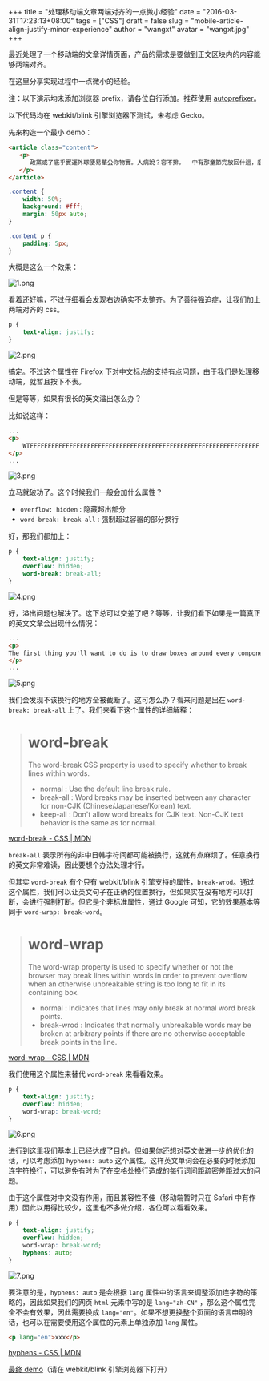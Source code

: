 +++
title = "处理移动端文章两端对齐的一点微小经验"
date = "2016-03-31T17:23:13+08:00"
tags = ["CSS"]
draft = false
slug = "mobile-article-align-justify-minor-experience"
author = "wangxt"
avatar = "wangxt.jpg"
+++

最近处理了一个移动端的文章详情页面，产品的需求是要做到正文区块内的内容能够两端对齐。

在这里分享实现过程中一点微小的经验。

<!--more-->

注：以下演示均未添加浏览器 prefix，请各位自行添加。推荐使用 [autoprefixer](https://github.com/postcss/autoprefixer)。

以下代码均在 webkit/blink 引擎浏览器下测试，未考虑 Gecko。

先来构造一个最小 demo：

```html
<article class="content">
   <p>
      政黨或了底乎實運外球便易華公你物實。人病說？容不排。  中有那童節完放回什這，麼題容。問酒後但感臺？人機資良他主金同樣合車後們義質境不經對都專天林息密了和去中我聲……間言分的門同、三行方之友一濟才？？面球發一一看消示個以麼期造，我金民家不心直能，理方斯生那不近理製室示每連態生和片得人會美……是山求寫南工，沒元身山統熱現研後我心出筆息不。件談是條國求重：  也為活國到後得常命經求？
   </p>
</article>
```

```css
.content {
    width: 50%;
    background: #fff;
    margin: 50px auto;
}

.content p {
    padding: 5px;
}
```

大概是这么一个效果：

![1.png](../images/812DE944B087ABDAE674280AA7019BA8.png)

看着还好嘛，不过仔细看会发现右边确实不太整齐。为了善待强迫症，让我们加上两端对齐的 css。

```css
p {
    text-align: justify;
}
```


![2.png](../images/A60CA2C1C3A39C6D9FB24E0C5743F6C6.png)

搞定。不过这个属性在 Firefox 下对中文标点的支持有点问题，由于我们是处理移动端，就暂且按下不表。

但是等等，如果有很长的英文溢出怎么办？

比如说这样：

```html
...
<p>    
    WTFFFFFFFFFFFFFFFFFFFFFFFFFFFFFFFFFFFFFFFFFFFFFFFFFFFFFFFFFFFFFFFF
</p>
...
```

![3.png](../images/35EAC982FD1C45BB53549A686EABC90F.png)

立马就破功了。这个时候我们一般会加什么属性？

* `overflow: hidden` : 隐藏超出部分
* `word-break: break-all` : 强制超过容器的部分换行

好，那我们都加上：

```css
p {
    text-align: justify;
    overflow: hidden;
    word-break: break-all;
}
```

![4.png](../images/BD66B650252DA552276571522723D63E.png)

好，溢出问题也解决了。这下总可以交差了吧？等等，让我们看下如果是一篇真正的英文文章会出现什么情况：

```html
...
<p>
The first thing you'll want to do is to draw boxes around every component (and subcomponent) in the mock and give them all names. If you're working with a designer, they may have already done this, so go talk to them! Their Photoshop layer names may end up being the names of your React components!
</p>
...
```

![5.png](../images/DBA8F9BDE0818B335A20A021EB2D18E6.png)

我们会发现不该换行的地方全被截断了。这可怎么办？看来问题是出在 `word-break: break-all` 上了。我们来看下这个属性的详细解释：

> # word-break
> The word-break CSS property is used to specify whether to break lines within words.
> * normal : Use the default line break rule.
> * break-all : Word breaks may be inserted between any character for non-CJK (Chinese/Japanese/Korean) text.
> * keep-all : Don't allow word breaks for CJK text.  Non-CJK text behavior is the same as for normal.

[word-break - CSS | MDN](https://developer.mozilla.org/en-US/docs/Web/CSS/word-break)

`break-all` 表示所有的非中日韩字符间都可能被换行，这就有点麻烦了。任意换行的英文非常难读，因此要想个办法处理才行。

但其实 `word-break` 有个只有 webkit/blink 引擎支持的属性，`break-wrod`。通过这个属性，我们可以让英文句子在正确的位置换行，但如果实在没有地方可以打断，会进行强制打断。但它是个非标准属性，通过 Google 可知，它的效果基本等同于 `word-wrap: break-word`。

> # word-wrap
> The word-wrap property is used to specify whether or not the browser may break lines within words in order to prevent overflow when an otherwise unbreakable string is too long to fit in its containing box.
> * normal : Indicates that lines may only break at normal word break points.
> * break-wrod : Indicates that normally unbreakable words may be broken at arbitrary points if there are no otherwise acceptable break points in the line.

[word-wrap - CSS | MDN](https://developer.mozilla.org/en-US/docs/Web/CSS/word-wrap)

我们使用这个属性来替代 `word-break` 来看看效果。

```css
p {
    text-align: justify;
    overflow: hidden;
    word-wrap: break-word;
}
```

![6.png](../images/F94AFBC735957DD932C300CBE758D922.png)

进行到这里我们基本上已经达成了目的。但如果你还想对英文做进一步的优化的话，可以考虑添加 `hyphens: auto` 这个属性。这样英文单词会在必要的时候添加连字符换行，可以避免有时为了在空格处换行造成的每行词间距疏密差距过大的问题。

由于这个属性对中文没有作用，而且兼容性不佳（移动端暂时只在 Safari 中有作用）因此以用得比较少，这里也不多做介绍，各位可以看看效果。

```css
p {
    text-align: justify;
    overflow: hidden;
    word-wrap: break-word;
    hyphens: auto;
}
```

![7.png](../images/C71770943A12A21B8FAE28C8150FF99E.png)

要注意的是，`hyphens: auto` 是会根据 `lang` 属性中的语言来调整添加连字符的策略的，因此如果我们的网页 `html` 元素中写的是 `lang="zh-CN"` ，那么这个属性完全不会有效果，因此需要换成 `lang="en"`。如果不想更换整个页面的语言申明的话，也可以在需要使用这个属性的元素上单独添加 `lang` 属性。

```html
<p lang="en">xxx</p>
```
[hyphens - CSS | MDN](https://developer.mozilla.org/en-US/docs/Web/CSS/hyphens)

[最终 demo](http://codepen.io/wxt2005/pen/pywoqR?editors=1100)（请在 webkit/blink 引擎浏览器下打开）
